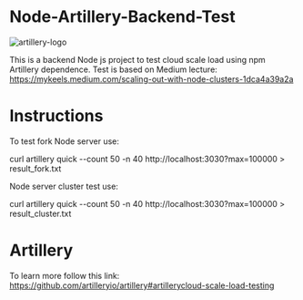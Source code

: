 # Node-Artillery-Backend-Test

![artillery-logo](https://github.com/cerramaximiliano/Node-Artillery-Backend-Test/assets/65555679/879f7547-6c26-4ee0-b485-9ce2c77f980e)

This is a backend Node js project to test cloud scale load using npm Artillery dependence.
Test is based on Medium lecture:
https://mykeels.medium.com/scaling-out-with-node-clusters-1dca4a39a2a


# Instructions
To test fork Node server use:

curl artillery quick --count 50 -n 40 http://localhost:3030?max=100000 > result_fork.txt

Node server cluster test use:

curl artillery quick --count 50 -n 40 http://localhost:3030?max=100000 > result_cluster.txt


# Artillery
To learn more follow this link:
https://github.com/artilleryio/artillery#artillerycloud-scale-load-testing
